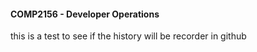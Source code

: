 #### COMP2156 - Developer Operations
this is a test to see if the history will be recorder in github
